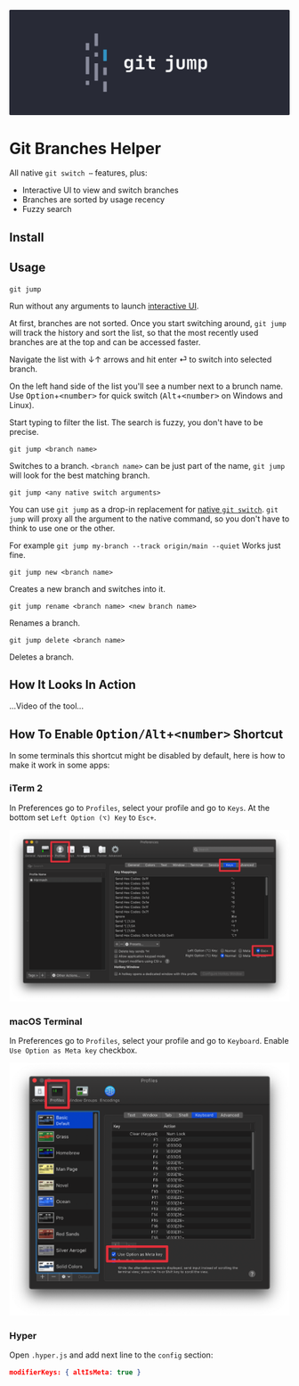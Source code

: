 ![git-jump CLI logo](./github-banner.png)

# Git Branches Helper

All native `git switch ⋯` features, plus:
* Interactive UI to view and switch branches
* Branches are sorted by usage recency
* Fuzzy search

## Install

## Usage

```shell
git jump
```

Run without any arguments to launch [interactive UI](#how-it-looks).

At first, branches are not sorted. Once you start switching around, `git jump` will track the history and sort the list, so that the most recently used branches are at the top and can be accessed faster.

Navigate the list with ↓↑ arrows and hit enter ⏎ to switch into selected branch.

On the left hand side of the list you'll see a number next to a brunch name. Use <kbd>Option</kbd>+<kbd>\<number\></kbd> for quick switch (<kbd>Alt</kbd>+<kbd>\<number\></kbd> on Windows and Linux).

Start typing to filter the list. The search is fuzzy, you don't have to be precise.


```shell
git jump <branch name>
```

Switches to a branch. `<branch name>` can be just part of the name, `git jump` will look for the best matching branch.


```shell
git jump <any native switch arguments>
```

You can use `git jump` as a drop-in replacement for [native `git switch`](https://git-scm.com/docs/git-switch). `git jump` will proxy all the argument to the native command, so you don't have to think to use one or the other.

For example `git jump my-branch --track origin/main --quiet` Works just fine.


```shell
git jump new <branch name>
```

Creates a new branch and switches into it.


```shell
git jump rename <branch name> <new branch name>
```

Renames a branch.


```shell
git jump delete <branch name>
```

Deletes a branch.


## How It Looks In Action

...Video of the tool...


## How To Enable <kbd>Option/Alt</kbd>+<kbd>\<number\></kbd> Shortcut

In some terminals this shortcut might be disabled by default, here is how to make it work in some apps:

### iTerm 2

In Preferences go to `Profiles`, select your profile and go to `Keys`. At the bottom set `Left Option (⌥) Key` to `Esc+`.

![iTerm 2 app preferences window](./iTerm-Option-key@2x.png)

### macOS Terminal

In Preferences go to `Profiles`, select your profile and go to `Keyboard`. Enable `Use Option as Meta key` checkbox.

![macOS Terminal app preferences window](./Terminal-Option-key@2x.png)

### Hyper

Open `.hyper.js` and add next line to the `config` section:

```json
modifierKeys: { altIsMeta: true }
```




